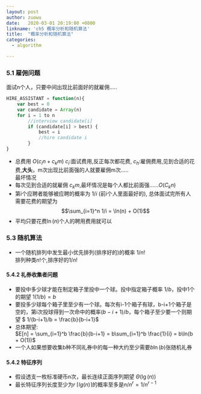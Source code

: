 ```yaml
---
layout: post
author: zuowu
date:   2020-03-01 20:19:00 +0800
linkname: 'ch5 概率分析和随机算法'
title:  "概率分析和随机算法"
categories: 
  - algorithm 

---
```


### 5.1 雇佣问题
  面试n个人，只要中间出现比前面好的就雇佣.....
  
```javascript
HIRE_ASSISTANT = function(n){
    var best = 0
    var candidate = Array(n)
    for i = 1 to n
        //interview candidate[i]
        if (candidate[i] > best) {
            best = i
            //hire candidate i
        }
}
```
 * 总费用 $O(c_in + c_km)$ $c_i$:面试费用,反正每次都花费, $c_h$:雇佣费用,见到合适的花费,__大头__，m次出现比前面强的人就要雇佣m次.....    
 最坏情况
 * 每次见到合适的就雇佣 $c_km$,最坏情况是每个人都比前面强......$O(C_kn)$
 * 第i个应聘者能够被应聘的概率为 $1/i$ (前i个人里面最好的), 总体面试完所有人需要花费的期望为    
   $$\sum_{i=1}^n 1/i = \ln(n) + O(1)$$
 * 平均只要花费$\ln(n)$个人的聘用费用就可以    


### 5.3 随机算法    
 * 一个随机排列中发生最小优先排列(排序好的)的概率 $1/n!$    
   排列种类$n!$个,排序好的$1/n!$

#### 5.4.2 礼券收集者问题
  * 要投中多少球才能在制定箱子里投中一个球。投中指定箱子概率 $1/b$，投中1个的期望 $1(1/b) = b$
  * 要投多少球每个箱子里至少有一个球。每次有i-1个箱子有球，b-i+1个箱子是空的，第i次投球得到一次命中的概率$(b-i+1)/b$，每个箱子至少要一个则期望 $ 1/(b-i+1)/b = \frac{b}{b-i+1}$
  * 总体期望:    
    $E[n] = \sum_{i=1}^b \frac{b}{b-i+1} = b\sum_{i=1}^b \frac{1}{i} = b\ln(b + O(1))$
  * 一个人如果想要收集b种不同礼券中的每一种大约至少需要$b\ln(b)$张随机礼券   

#### 5.4.2 特征序列
 * 假设透支一枚标准硬币n次，最长连续正面序列期望 $Θ(\lg(n))$
 * 最长特征序列长度至少为$r\ \lceil lg(n) \rceil$的概率至多是$n/n^r = 1/n^{r-1}$